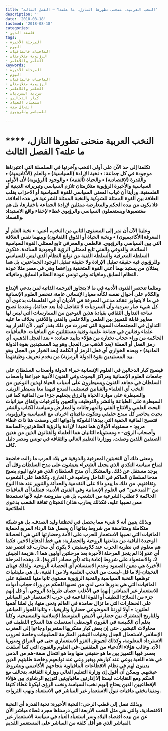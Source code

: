 ```yaml
---
title: "النخب العربية، منحنى تطورها النازل، ما علته؟ – الفصل الثالث"
description: ''
date: '2018-08-18'
lastmod: '2018-08-18'
categories:
- فلسفة الدين
tags:
- المرحلة الأخيرة
- اليوم
- المافيات فالمافيات
- الرؤيوية متلازمتان
- العلمي واللاعلمي
keywords:
- المرحلة الأخيرة
- اليوم
- المافيات فالمافيات
- الرؤيوية متلازمتان
- العلمي واللاعلمي
- سردية السرديات
- كبار الدجالين
- استعباد العباد
- انتحال صفة
- للسياسي وللرؤيوي

---
```

# **** **النخب العربية منحنى تطورها النازل، ما علته؟ الفصل الثالث**

### تكلمنا إلى حد الآن على أولى النخب وآخرتها في السلسلة التي اعتبرناها موجودة في كل جماعة: • نخبة الإرادة (السياسية) • والعلم (الأكاديمية) • والقدرة (لاقتصادية) • والحياة (الفنية) • والوجود (الرؤيوية) لأن الأولى السياسية والأخيرة الرؤيوية متلازمتان تلازم السياسي وتبريراته الدينية أو الفلسفية. ورأينا أن غياب المعنى السياسي للقوة السياسية أو الاحزاب يقلب العلاقة بين القوة الممثلة للشوكية والنخبة الممثلة للشرعية في هذه العلاقة، فلا يكون من بيده الحكم والمعارضة ممثلين لإرادة الجماعة باختيارها، بل هم مغتصبوها ويستعملون السياسي والرؤيوي غطاء لإخفاء واقع الاستبداد والفساد.

### وعلينا الآن أن نمر إلى المستوى الثاني من النخب، أعني: • نخبة العلم أو المعرفة(الأكاديميون) • ونخبة الحياة أو الذوق (الفنانون) وبينهما نفس العلاقة التي بين السياسي والرؤيوي. فالعلمي والمعرفي تابع لممثلي القوة السياسية السائدة، والذوقي والفني تابع لممثلي الرؤية الوجودية السائدة. فتكون السلطة المعرفية والسلطة الفنية من توابع النظام الذي ليس للسياسي وللرؤيوي فيه حقيقة تمثيل الإرادة ولا حقيقة تمثيل الوجود الجماعتين، بل هما يمثلان من يستبد بهما أعني القوة المتخفية وراءهما وهي في مصر مثلا عودة النظام السابق ومافياته وفي تونس عودة النظام السابق ومافياته.

### ومثلما تنحصر الفنون الأدبية في ما لا يتجاوز الترجمة الذاتية لمن يدعي الإبداع والكلام على أحوال نفسه لكأنه معيار الإنساني عامة، تنحصر العلوم الإنسانية في ما لا يتجاوز عقائد مدعي المعرفة في الأديان أو في الفلسفات بدعوى أن كل شيء صار سردية وأن السرديات لا تتفاضل (ما بعد حداثة). وعندما تصبح ساحة التداول الثقافي بقيادة هذين النوعين من الممارسات التي ليس لها معايير قابلة للتمييز بين العلمي واللاعلمي والفني واللافني بخلاف ما عليه التداول في المجتمعات السوية التي تحررت من ذلك بقدر كبير، لأن القرار بيد علماء وفنانين في جماعة علمية وفنية مستقلتين عن المافيات. فالمافيات الحاكمة من وراء حجاب تختاره من هؤلاء بتأييد عماده: • بعد العجل الذهبي، أي رمز الفعل أو العملة (بعد الذهب من العجل وهو بيد المستبدين بقوة الدولة المادية) • وبعده الخواري أي فعل الرمز أو الكلمة (بعد الخوار من العجل وهو بيد المستبدين بقوة الدولة الرمزية) من يخدم تحريف وظيفتهما.

### فيصبح كبار الدجالين في العلوم الإنسانية خبراء الدولة وأصحاب السلطان على جامعات العلوم الإنسانية ومراكز البحوث وفي الفنون الأدبية خبراءها وأصحاب السلطان في معاهد الفنون ويسيطرون على أسباب الحياة لهذين النوعين من النخب أي العلماء والفنانين فيستثنى المبدع فيهما معا يسيطر الزيف. والسيطرة على موارد الحياة والرزق يجعلهم جزءا من المافية كما في السيطرة على الطباعة والنشر والتوظيف والتعيين والترقيات وإنفاق ميزانيات البحث العلمي والانتاج الفني والمهرجانات والمعارض وسياسة الكتاب والنشر بحيث يحاصر كل مبدع حقيقي وتتكون مافيتان اخريان مع السياسية والرؤيوية. فتصبح المافية الخفية التي بيدها الشوكة وأدواتها التي وصفت هنا ذات غطاء مربع: • مستوياه الأولان هما نخبة ا لإرادة والرؤية الظاهرتين-الساسة وأصحاب الرؤى- • ومستوياه الثانيان هما العلماء والفنانون الذين من هذين الصنفين اللذين وصفت. ووزارتا التعليم العالي والثقافة في تونس ومصر دليل كاف.

### ومعنى ذلك أن النخبتين المعرفية والذوقية في بلاد العرب ما زالت خاضعة لمناخ سياسة التكدي الذي يجعل الشعراء يعيشون على مدح السلطان وقل أن يوجد مستقل عن ذلك. والمشكل أن مدح السلطان الذي هو تابع اليوم يصبح مدحا لسلطان الحاكم في الداخل وحاميه في الخارج. وكلاهما على الشعوب وثقافتهم. من ذلك ما يبدو دالا على التقدمية والحداثة والتنوير عند هذا النوع من “المبدعين” في العلوم الإنسانية وفي الفنون الأدبية: فمثلما أن المافيات الحاكمة لا تطلب الشرعية من الشعب، بل هي مفروضة عليه لأنها تستمدها ممن نصبها عليه، فكذلك يحارب هذان النخبتان ثقافة الشعب بدعوى الطلائعية.

### وبذلك يتبين أنه لا شيء مما يحصل في لحظتنا وليد الصدف، بل هو شبكة متكاملة ومتناسقة من شروط بقائها أن يحصل هذا الرداء المربع لحماية المافيات التي نصبها الاستعمار للحرب على الأمة وحضارتها التي هي الحصانة الوحيدة الباقية من مناعتها الروحية والحضارية: هي خط الدفاع الاخير. فكما هم معلوم في نظرية الحرب عند كلاوسفيتز، لا يكون أي محارب قد انتصر ضد أي عدو إذا لم ينجز المرحلة الأخيرة بعد مرحلتين أوليين هما 1. هزيمة الجيش 2. والاستحواذ على شروط إعادة بنائه (أي مصادر الثروة). 3. وهذه المرحلة الأخيرة هي معين الصمود وعدم الاستسلام أي الحصانة الروحية. ولذلك فهتان النخبتان-إلا ما قل-ليست من النخب العلمية ولا من ا لفنية، بل هي مليشيات توظفها النخبة السياسية والنخبة الرؤيوية مستوى ثانيا منها للتغطية على المافيات التي هي بدورها دمى لدى من نصبها للحكم من وراء حجاب أدوات للاستعمار غير المباشر: إنهما في الأغلب حصان طروادة الروحي. أو قل إنهم جزء من السلاح اللطيف أو القوة الناعمة في حرب الاستعمار غير المباشر على الحضارات التي ما تزال صامدة في العالم ونحن منها، بل لعلنا أهمها لعلتين: • أولا لوزننا الموضوعي حضاريا وتاريخيا. • وثانيا للجوار المباشر وللتاريخ المشترك بين حضارتي الابيض المتوسط الإسلامية والمسيحية. وكلنا يعلم أن الكنيسة في القرون الوسطى استعملت هذا السلاح اللطيف في محاولات التبشير، حتى إن بعض كبار مفكريها استعربوا وجاءوا إلى المغرب الإسلامي لاستعمال الجدل وفنيات التبشير الملازمة للصليبيات وخاصة لحروب الاسترداد المعلومة، وكذلك لجيوش الغزو الاستعماري حتى في العراق وسوريا الآن. وغالب هؤلاء الأدعياء من المثقفين-في العلوم والفنون التي كما أسلفت يعسر فيها التمييز بين ما هو حقيقي منها وما هو انتحال صفة-هم من الدمى في هذه اللعبة بوعي عند كبارهم وبغير وعي عند توابعهم وخاصة طلبتهم الذين يدينون لهم في نظام الاقطاعات المافياوية بنجاحهم الأكاديمي وبشروط عيشهم. ويمكن أن أقول إن وزارة التعليم العالي ووزارة الثقافة، بتحالف مع الحكم ومع النقابات، ليستا إلا إدارتين مافياويتين لتوزيع الرشاوى بين هؤلاء الإقطاعيين الذين يحتاج إليهم نخب السياسة ونخب الرؤى ليكونا غطاء كثيفا ومتينا يخفي مافيات تنول الاستعمار غير المباشر في الاستعباد ونهب الثروات.

### وبذلك نصل إلى قطب الرحى: النخبة الأخيرة: نخبة القدرة أي النخبة الاقتصادية، والتي هي مثل النخب الاربعة التي درسناها مجرد غطاء مباشر الآن عن من بيده اقتصاد البلاد وسر استعباد العباد في سياسة الاستعمار غير المباشر الذي هو أقل كلفة من المباشر على المستعمر القديم.

###